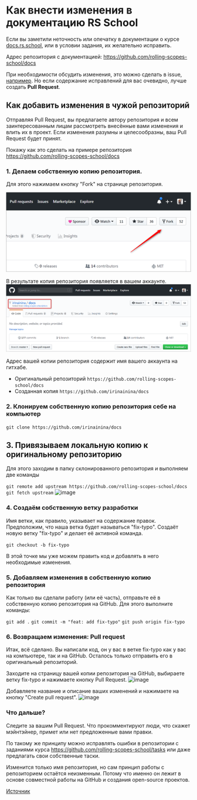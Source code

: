 # Как внести изменения в документацию RS School

Если вы заметили неточность или опечатку в документации о курсе [docs.rs.school](https://docs.rs.school/#/), или в условии задания, их желательно исправить.

Адрес репозитория с документацией: https://github.com/rolling-scopes-school/docs

При необходимости обсудить изменения, это можно сделать в issue, [например](https://github.com/rolling-scopes-school/docs/issues/33).
Но если содержание исправлений для вас очевидно, лучше создать **Pull Request**.

## Как добавить изменения в чужой репозиторий

Отправляя Pull Request, вы предлагаете автору репозитория и всем заинтересованным лицам рассмотреть внесённые вами изменения и влить их в проект. Если изменения разумны и целесообразны, ваш Pull Request будет принят.

Покажу как это сделать на примере репозитория https://github.com/rolling-scopes-school/docs

### 1. Делаем собственную копию репозитория.
Для этого нажимаем кнопку "Fork" на странице репозитория.

![image](images/fix-typo1.png)

В результате копия репозитория появляется в вашем аккаунте.
![image](images/fix-typo2.png)

Адрес вашей копии репозитория содержит имя вашего аккаунта на гитхабе.
* Оригинальный репозиторий ```https://github.com/rolling-scopes-school/docs```
* Созданная копия ```https://github.com/irinainina/docs```

### 2. Клонируем собственную копию репозитория себе на компьютер

```git clone https://github.com/irinainina/docs```

## 3. Привязываем локальную копию к оригинальному репозиторию
Для этого заходим в папку склонированного репозитория и выполняем две команды

```git remote add upstream https://github.com/rolling-scopes-school/docs```  
```git fetch upstream```
![image](images/fix-typo3.png)

### 4. Создаём собственную ветку разработки

Имя ветки, как правило, указывает на содержание правок.
Предположим, что наша ветка будет называться "fix-typo".
Создаёт новую ветку "fix-typo" и делает её активной команда.

```git checkout -b fix-typo```

В этой точке мы уже можем править код и добавлять в него необходимые изменения.

### 5. Добавляем изменения в собственную копию репозитория

Как только вы сделали работу (или её часть), отправьте её в собственную копию репозитория на GitHub.
Для этого выполните команды:

```git add .```
```git commit -m "feat: add fix-typo"```
```git push origin fix-typo```

### 6. Возвращаем изменения: Pull request

Итак, всё сделано. Вы написали код, он у вас в ветке fix-typo как у вас на компьютере, так и на GitHub. Осталось только отправить его в оригинальный репозиторий.

Заходите на страницу вашей копии репозитория на GitHub, выбираете ветку fix-typo и нажимаете кнопку Pull Request.
![image](images/fix-typo4.png)

Добавляете название и описание ваших изменений и нажимаете на кнопку "Create pull request".
![image](images/fix-typo5.png)

### Что дальше?

Следите за вашим Pull Request. Что прокомментируют люди, что скажет мэйнтэйнер, примет или нет предложенные вами правки.

По такому же принципу можно исправлять ошибки в репозитории с заданиями курса https://github.com/rolling-scopes-school/tasks или даже предлагать свои собственные таски.

Изменится только имя репозитория, но сам принцип работы с репозиторием остаётся неизменным. Потому что именно он лежит в основе совместной работы на GitHub и создания open-source проектов.

[Источник](https://habr.com/ru/post/125999/)
